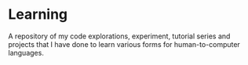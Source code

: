 # Learning
A repository of my code explorations, experiment, tutorial series and projects that I have done to learn various forms for human-to-computer languages.
